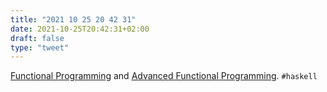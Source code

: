 ```yaml
---
title: "2021 10 25 20 42 31"
date: 2021-10-25T20:42:31+02:00
draft: false
type: "tweet"
---
```

[Functional Programming](https://www.cs.nott.ac.uk/~pszgmh/pgp.html) and [Advanced Functional Programming](https://www.cs.nott.ac.uk/~pszgmh/afp.html). `#haskell`

